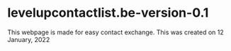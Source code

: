 # levelupcontactlist.be-version-0.1
This webpage is made for easy contact exchange. This was created on 12 January, 2022
